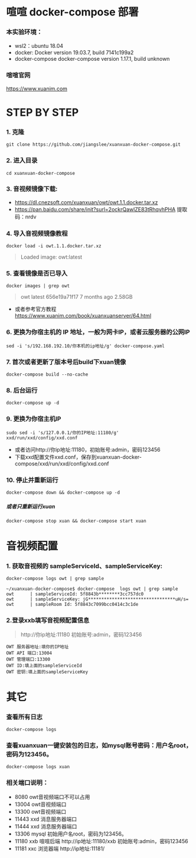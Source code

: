 # 喧喧 docker-compose 部署

### 本实验环境：
* wsl2：ubuntu 18.04
* docker: Docker version 19.03.7, build 7141c199a2
* docker-compose docker-compose version 1.17.1, build unknown

### 喧喧官网
https://www.xuanim.com

# STEP BY STEP
### 1. 克隆
```git clone https://github.com/jiangslee/xuanxuan-docker-compose.git```

### 2. 进入目录
```cd xuanxuan-docker-compose```

### 3. 音视频镜像下载:
- https://dl.cnezsoft.com/xuanxuan/owt/owt.1.1.docker.tar.xz
- https://pan.baidu.com/share/init?surl=2ockrQawlZE83tRhqvhPHA 提取码：nrdv

### 4. 导入音视频镜像教程
```docker load -i owt.1.1.docker.tar.xz```
> Loaded image: owt:latest

### 5. 查看镜像是否已导入
```docker images | grep owt```
> owt                        latest              656e19a71f17        7 months ago        2.58GB
* 或者参考官方教程 https://www.xuanim.com/book/xuanxuanserver/64.html

### 6. 更换为你宿主机的 IP 地址，一般为网卡IP，或者云服务器的公网IP
```sed -i 's/192.168.192.10/你本机的ip地址/g' docker-compose.yaml```

### 7. 首次或者更新了版本号后build下xuan镜像
```docker-compose build --no-cache```

### 8. 后台运行
```docker-compose up -d```

### 9. 更换为你宿主机IP
```sudo sed -i 's/127.0.0.1/你的IP地址:11180/g' xxd/run/xxd/config/xxd.conf```

* 或者访问http://你ip地址:11180，初始账号:admin，密码123456
* 下载xxd配置文件xxd.conf，保存到xuanxuan-docker-compose/xxd/run/xxd/config/xxd.conf

### 10. 停止并重新运行
```docker-compose down && docker-compose up -d```
##### 或者只重新运行xuan
```docker-compose stop xuan && docker-compose start xuan```

# 音视频配置
### 1. 获取音视频的 sampleServiceId、sampleServiceKey: 
```docker-compose logs owt | grep sample```
```
~/xuanxuan-docker-compose$ docker-compose  logs owt | grep sample
owt      | sampleServiceId: 5f8843b********3cc757dc0
owt      | sampleServiceKey: jG*********************************uH/s=
owt      | sampleRoom Id: 5f8843c7099bcc0414c3c1de
```
### 2.登录xxb填写音视频配置信息
> http://你ip地址:11180 初始账号:admin，密码123456
```
OWT 服务器地址:填你的IP地址
OWT API 端口:13004	
OWT 管理端口:13300
OWT ID:填上面的sampleServiceId
OWT 密钥:填上面的sampleServiceKey
```

# 其它

### 查看所有日志
```docker-compose logs```

### 查看xuanxuan一键安装包的日志，如mysql账号密码：用户名root，密码为123456。
```docker-compose logs xuan```

### 相关端口说明：
* 8080 owt音视频端口不可以占用
* 13004 owt音视频端口
* 13300 owt音视频端口
* 11443 xxd 消息服务器端口
* 11444 xxd 消息服务器端口
* 13306 mysql 初始用户名root，密码为123456。
* 11180 xxb 喧喧后端 http://ip地址:11180/xxb 初始账号:admin，密码123456
* 11181 xxc 浏览器端 http://ip地址:11181/
